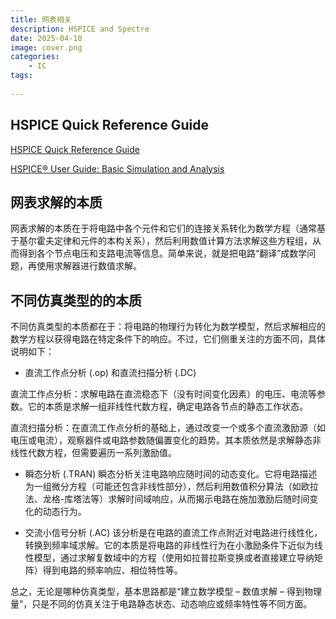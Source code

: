 ```yaml
---
title: 网表相关
description: HSPICE and Spectre
date: 2025-04-10
image: cover.png
categories:
    - IC
tags:
    
---
```


## HSPICE Quick Reference Guide
[HSPICE Quick Reference Guide](https://amarketplaceofideas.com/wp-content/uploads/2014/09/hspice_qr1.pdf)

[HSPICE® User Guide: Basic Simulation and Analysis](https://iccircle.com/static/upload/img20240809173315.pdf)

## 网表求解的本质
网表求解的本质在于将电路中各个元件和它们的连接关系转化为数学方程（通常基于基尔霍夫定律和元件的本构关系），然后利用数值计算方法求解这些方程组，从而得到各个节点电压和支路电流等信息。简单来说，就是把电路“翻译”成数学问题，再使用求解器进行数值求解。


## 不同仿真类型的的本质
不同仿真类型的本质都在于：将电路的物理行为转化为数学模型，然后求解相应的数学方程以获得电路在特定条件下的响应。不过，它们侧重关注的方面不同，具体说明如下：

* 直流工作点分析 (.op) 和直流扫描分析 (.DC)

直流工作点分析：求解电路在直流稳态下（没有时间变化因素）的电压、电流等参数。它的本质是求解一组非线性代数方程，确定电路各节点的静态工作状态。

直流扫描分析：在直流工作点分析的基础上，通过改变一个或多个直流激励源（如电压或电流），观察器件或电路参数随偏置变化的趋势。其本质依然是求解静态非线性代数方程，但需要遍历一系列激励值。

* 瞬态分析 (.TRAN)
瞬态分析关注电路响应随时间的动态变化。它将电路描述为一组微分方程（可能还包含非线性部分），然后利用数值积分算法（如欧拉法、龙格-库塔法等）求解时间域响应，从而揭示电路在施加激励后随时间变化的动态行为。

* 交流小信号分析 (.AC)
该分析是在电路的直流工作点附近对电路进行线性化，转换到频率域求解。它的本质是将电路的非线性行为在小激励条件下近似为线性模型，通过求解复数域中的方程（使用如拉普拉斯变换或者直接建立导纳矩阵）得到电路的频率响应、相位特性等。

总之，无论是哪种仿真类型，基本思路都是“建立数学模型 – 数值求解 – 得到物理量”，只是不同的仿真关注于电路静态状态、动态响应或频率特性等不同方面。